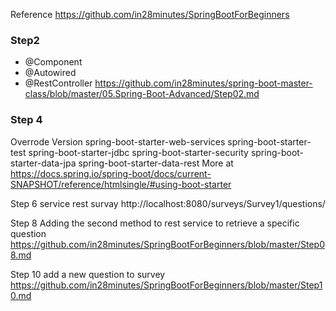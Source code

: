 Reference
https://github.com/in28minutes/SpringBootForBeginners

### Step2
- @Component
- @Autowired
- @RestController
https://github.com/in28minutes/spring-boot-master-class/blob/master/05.Spring-Boot-Advanced/Step02.md

### Step 4
Overrode Version
spring-boot-starter-web-services
spring-boot-starter-test
spring-boot-starter-jdbc
spring-boot-starter-security
spring-boot-starter-data-jpa
spring-boot-starter-data-rest
More at https://docs.spring.io/spring-boot/docs/current-SNAPSHOT/reference/htmlsingle/#using-boot-starter

Step 6 
service rest survay http://localhost:8080/surveys/Survey1/questions/

Step 8
Adding the second method to rest service to retrieve a specific question
https://github.com/in28minutes/SpringBootForBeginners/blob/master/Step08.md

Step 10
add a new question to survey
https://github.com/in28minutes/SpringBootForBeginners/blob/master/Step10.md

